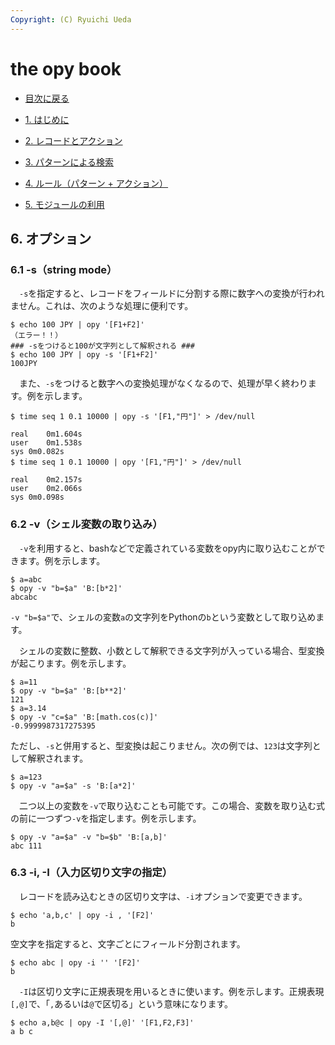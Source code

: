 ```yaml
---
Copyright: (C) Ryuichi Ueda
---
```


# the opy book


* [目次に戻る](/?page=opy_book)

* [1. はじめに](/?page=opy_intro)
* [2. レコードとアクション](/?page=opy_action)
* [3. パターンによる検索](/?page=opy_pattern)
* [4. ルール（パターン + アクション）](/?page=opy_rule)
* [5. モジュールの利用](/?page=opy_module)

## 6. オプション

### 6.1 -s（string mode）

　`-s`を指定すると、レコードをフィールドに分割する際に数字への変換が行われません。これは、次のような処理に便利です。

```
$ echo 100 JPY | opy '[F1+F2]'
（エラー！！）
### -sをつけると100が文字列として解釈される ###
$ echo 100 JPY | opy -s '[F1+F2]'
100JPY
```

　また、`-s`をつけると数字への変換処理がなくなるので、処理が早く終わります。例を示します。

```
$ time seq 1 0.1 10000 | opy -s '[F1,"円"]' > /dev/null

real	0m1.604s
user	0m1.538s
sys	0m0.082s
$ time seq 1 0.1 10000 | opy '[F1,"円"]' > /dev/null

real	0m2.157s
user	0m2.066s
sys	0m0.098s
```

### 6.2 -v（シェル変数の取り込み）

　`-v`を利用すると、bashなどで定義されている変数をopy内に取り込むことができます。例を示します。

```
$ a=abc
$ opy -v "b=$a" 'B:[b*2]'
abcabc
```

`-v "b=$a"`で、シェルの変数`a`の文字列をPythonの`b`という変数として取り込めます。

　シェルの変数に整数、小数として解釈できる文字列が入っている場合、型変換が起こります。例を示します。


```
$ a=11
$ opy -v "b=$a" 'B:[b**2]'
121
$ a=3.14
$ opy -v "c=$a" 'B:[math.cos(c)]'
-0.9999987317275395
```

ただし、`-s`と併用すると、型変換は起こりません。次の例では、`123`は文字列として解釈されます。

```
$ a=123
$ opy -v "a=$a" -s 'B:[a*2]'
```

　二つ以上の変数を`-v`で取り込むことも可能です。この場合、変数を取り込む式の前に一つずつ`-v`を指定します。例を示します。


```
$ opy -v "a=$a" -v "b=$b" 'B:[a,b]'
abc 111
```

### 6.3 -i, -I（入力区切り文字の指定）

　レコードを読み込むときの区切り文字は、`-i`オプションで変更できます。

```
$ echo 'a,b,c' | opy -i , '[F2]'
b
```

空文字を指定すると、文字ごとにフィールド分割されます。

```
$ echo abc | opy -i '' '[F2]'
b
```


　`-I`は区切り文字に正規表現を用いるときに使います。例を示します。正規表現`[,@]`で、「`,`あるいは`@`で区切る」という意味になります。

```
$ echo a,b@c | opy -I '[,@]' '[F1,F2,F3]'
a b c
```

